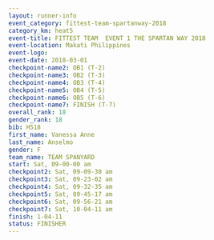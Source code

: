 ```yaml
---
layout: runner-info 
event_category: fittest-team-spartanway-2018 
category_km: heat5 
event-title: FITTEST TEAM  EVENT 1 THE SPARTAN WAY 2018 
event-location: Makati Philippines 
event-logo: 
event-date: 2018-03-01 
checkpoint-name2: OB1 (T-2) 
checkpoint-name3: OB2 (T-3) 
checkpoint-name4: OB3 (T-4) 
checkpoint-name5: OB4 (T-5) 
checkpoint-name6: OB5 (T-6) 
checkpoint-name7: FINISH (T-7) 
overall_rank: 18
gender_rank: 18
bib: H518
first_name: Vanessa Anne
last_name: Anselmo
gender: F
team_name: TEAM SPANYARD
start: Sat, 09-00-00 am
checkpoint2: Sat, 09-09-30 am
checkpoint3: Sat, 09-23-02 am
checkpoint4: Sat, 09-32-35 am
checkpoint5: Sat, 09-45-17 am
checkpoint6: Sat, 09-56-21 am
checkpoint7: Sat, 10-04-11 am
finish: 1-04-11
status: FINISHER
---
```

